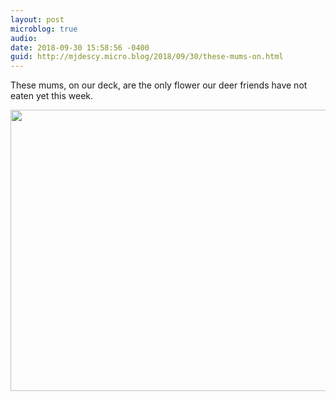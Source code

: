 ```yaml
---
layout: post
microblog: true
audio: 
date: 2018-09-30 15:58:56 -0400
guid: http://mjdescy.micro.blog/2018/09/30/these-mums-on.html
---
```

These mums, on our deck, are the only flower our deer friends have not eaten yet this week.

<img src="http://micro.mjdescy.me/uploads/2018/6090d887e5.jpg" width="600" height="450" />
